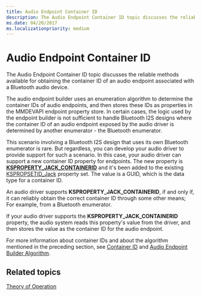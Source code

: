 ```yaml
---
title: Audio Endpoint Container ID
description: The Audio Endpoint Container ID topic discusses the reliable methods available for obtaining the container ID of an audio endpoint associated with a Bluetooth audio device.
ms.date: 04/20/2017
ms.localizationpriority: medium
---
```


# Audio Endpoint Container ID


The Audio Endpoint Container ID topic discusses the reliable methods available for obtaining the container ID of an audio endpoint associated with a Bluetooth audio device.

The audio endpoint builder uses an enumeration algorithm to determine the container IDs of audio endpoints, and then stores these IDs as properties in the MMDEVAPI endpoint property store. In certain cases, the logic used by the endpoint builder is not sufficient to handle Bluetooth I2S designs where the container ID of an audio endpoint exposed by the audio driver is determined by another enumerator - the Bluetooth enumerator.

This scenario involving a Bluetooth I2S design that uses its own Bluetooth enumerator is rare. But regardless, you can develop your audio driver to provide support for such a scenario. In this case, your audio driver can support a new container ID property for endpoints. The new property is [**KSPROPERTY\_JACK\_CONTAINERID**](./ksproperty-jack-containerid.md) and it's been added to the existing [KSPROPSETID\_Jack](./kspropsetid-jack.md) property set. The value is a GUID, which is the data type for a container ID.

An audio driver supports **KSPROPERTY\_JACK\_CONTAINERID**, if and only if, it can reliably obtain the correct container ID through some other means; For example, from a Bluetooth enumerator.

If your audio driver supports the **KSPROPERTY\_JACK\_CONTAINERID** property, the audio system reads this property's value from the driver, and then stores the value as the container ID for the audio endpoint.

For more information about container IDs and about the algorithm mentioned in the preceding section, see [Container ID](../install/container-ids.md) and [Audio Endpoint Builder Algorithm](audio-endpoint-builder-algorithm.md).

## <span id="related_topics"></span>Related topics
[Theory of Operation](theory-of-operation.md)
